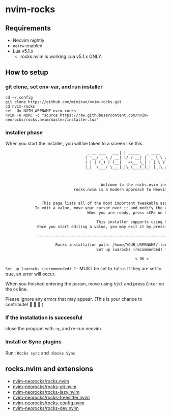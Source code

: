 # nvim-rocks

## Requirements

- Neovim nightly
- `netrw` enabled
- Lua v5.1.x
    - rocks.nvim is working Lua v5.1.x ONLY.

## How to setup

### git clone, set env-var, and run installer

```fish
cd ~/.config
git clone https://github.com/mimikun/nvim-rocks.git
cd nvim-rocks
set -Ux NVIM_APPNAME nvim-rocks
nvim -u NORC -c "source https://raw.githubusercontent.com/nvim-neorocks/rocks.nvim/master/installer.lua"
```

### installer phase

When you start the installer, you will be taken to a screen like this.

```txt
                                    _ __ ___   ___| | _____   _ ____   _(_)_ __ ___ 
                                   | '__/ _ \ / __| |/ / __| | '_ \ \ / / | '_ ` _ \
                                   | | | (_) | (__|   <\__ \_| | | \ V /| | | | | | |
                                   |_|  \___/ \___|_|\_\___(_)_| |_|\_/ |_|_| |_| |_|



                                          Welcome to the rocks.nvim installer!
                              rocks.nvim is a modern approach to Neovim plugin management.


                This page lists all of the most important tweakable aspects of the installation process.
             To edit a value, move your cursor over it and modify the value using regular Neovim keybinds.
                                    When you are ready, press <CR> on the OK button.

                                        This installer supports using the mouse.
              Once you start editing a value, you may exit it by pressing Enter or by clicking elsewhere.

              -------------------------------------------------------------------------------------------

                      Rocks installation path: /home/YOUR_USERNAME/.local/share/nvim-rocks/rocks
                                        Set up luarocks (recommended) ?: true

                                                         < OK >
```

`Set up luarocks (recommended) ?:` MUST be set to `false`.
If they are set to true, an error will occur.

When you finished entering the param, move using `hjkl` and press `Enter` on the `OK` line.

Please ignore any errors that may appear. (This is your chance to contribute! 🤣 🤣 🤣 )

### If the installation is successful

close the program with `:q`, and re-run neovim.

### Install or Sync plugins

Run `:Rocks sync` and `:Rocks Sync`

## rocks.nvim and extensions

- [nvim-neorocks/rocks.nvim](https://github.com/nvim-neorocks/rocks.nvim/)
- [nvim-neorocks/rocks-git.nvim](https://github.com/nvim-neorocks/rocks-git.nvim)
- [nvim-neorocks/rocks-lazy.nvim](https://github.com/nvim-neorocks/rocks-lazy.nvim)
- [nvim-neorocks/rocks-treesitter.nvim](https://github.com/nvim-neorocks/rocks-treesitter.nvim)
- [nvim-neorocks/rocks-config.nvim](https://github.com/nvim-neorocks/rocks-config.nvim)
- [nvim-neorocks/rocks-dev.nvim](https://github.com/nvim-neorocks/rocks-dev.nvim)

